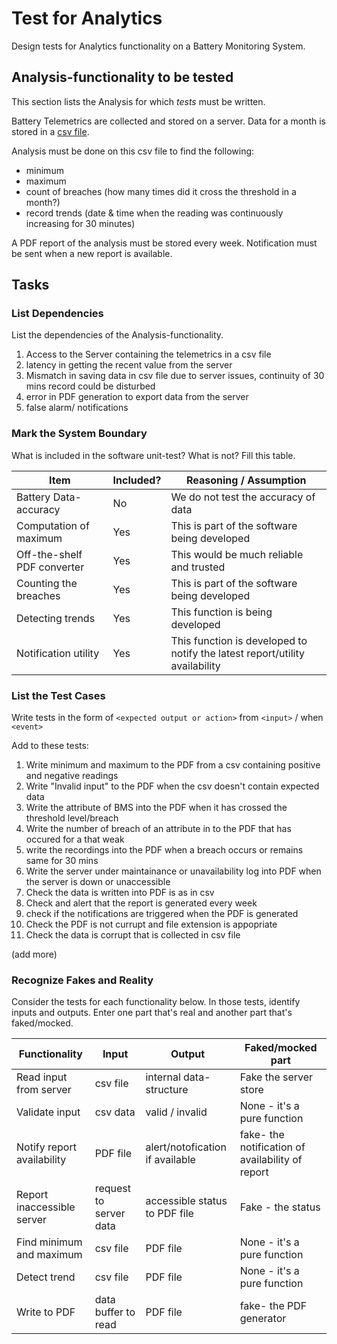 # Test for Analytics

Design tests for Analytics functionality on a Battery Monitoring System.


## Analysis-functionality to be tested

This section lists the Analysis for which _tests_ must be written.

Battery Telemetrics are collected and stored on a server.
Data for a month is stored in a [csv file](https://en.wikipedia.org/wiki/Comma-separated_values).

Analysis must be done on this csv file to find the following:
- minimum
- maximum
- count of breaches (how many times did it cross the threshold in a month?)
- record trends (date & time when the reading was continuously increasing for 30 minutes)

A PDF report of the analysis must be stored every week.
Notification must be sent when a new report is available.

## Tasks

### List Dependencies

List the dependencies of the Analysis-functionality.

1. Access to the Server containing the telemetrics in a csv file
2. latency in getting the recent value from the server
3. Mismatch in saving data in csv file due to server issues, continuity of 30 mins record could be disturbed
4. error in PDF generation to export data from the server
5. false alarm/ notifications


### Mark the System Boundary

What is included in the software unit-test? What is not? Fill this table.

| Item                      | Included?     | Reasoning / Assumption
|---------------------------|---------------|---
Battery Data-accuracy       | No            | We do not test the accuracy of data
Computation of maximum      | Yes           | This is part of the software being developed
Off-the-shelf PDF converter |  Yes          | This would be much reliable and trusted
Counting the breaches       |  Yes          | This is part of the software being developed
Detecting trends            |  Yes          | This function is being developed
Notification utility        |  Yes          | This function is developed to notify the latest report/utility availability

### List the Test Cases

Write tests in the form of `<expected output or action>` from `<input>` / when `<event>`

Add to these tests:

1. Write minimum and maximum to the PDF from a csv containing positive and negative readings
2. Write "Invalid input" to the PDF when the csv doesn't contain expected data
3. Write the attribute of BMS into the PDF when it has crossed the threshold level/breach
4. Write the number of breach of an attribute in to the PDF that has occured for a that weak
5. write the recordings into the PDF when a breach occurs or remains same for 30 mins
6. Write the server under maintainance or unavailability log into PDF when the server is down or unaccessible
7. Check the data is written into PDF is as in csv
8. Check and alert that the report is generated every week
9. check if the notifications are triggered when the PDF is generated
10. Check the PDF is not currupt and file extension is appopriate
11. Check the data is corrupt that is collected in csv file


(add more)

### Recognize Fakes and Reality

Consider the tests for each functionality below.
In those tests, identify inputs and outputs.
Enter one part that's real and another part that's faked/mocked.

| Functionality            | Input                      | Output                          | Faked/mocked part
|--------------------------|--------------              |---------------------------------|---
Read input from server     | csv file                   | internal data-structure         | Fake the server store
Validate input             | csv data                   | valid / invalid                 | None - it's a pure function
Notify report availability |PDF file                    | alert/notofication if available | fake- the notification of availability of report
Report inaccessible server | request to server data     | accessible status to PDF file   | Fake - the status 
Find minimum and maximum   |csv file                    | PDF file                        | None - it's a pure function
Detect trend               | csv file                   | PDF file                        | None - it's a pure function
Write to PDF               | data buffer to read        |  PDF file                       |fake- the PDF generator
